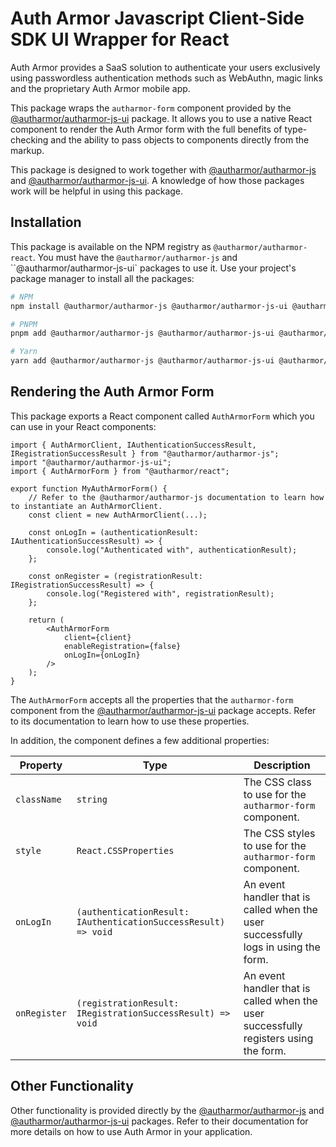 # Auth Armor Javascript Client-Side SDK UI Wrapper for React

Auth Armor provides a SaaS solution to authenticate your users exclusively using passwordless authentication methods such as WebAuthn, magic links and the proprietary Auth Armor mobile app.

This package wraps the `autharmor-form` component provided by the [@autharmor/autharmor-js-ui](https://github.com/AuthArmor/autharmor-js-ui) package. It allows you to use a native React component to render the Auth Armor form with the full benefits of type-checking and the ability to pass objects to components directly from the markup.

This package is designed to work together with [@autharmor/autharmor-js](https://github.com/AuthArmor/autharmor-js) and [@autharmor/autharmor-js-ui](https://github.com/AuthArmor/autharmor-js-ui). A knowledge of how those packages work will be helpful in using this package.

## Installation

This package is available on the NPM registry as `@autharmor/autharmor-react`. You must have the `@autharmor/autharmor-js` and ``@autharmor/autharmor-js-ui` packages to use it. Use your project's package manager to install all the packages:

```sh
# NPM
npm install @autharmor/autharmor-js @autharmor/autharmor-js-ui @autharmor/react

# PNPM
pnpm add @autharmor/autharmor-js @autharmor/autharmor-js-ui @autharmor/react

# Yarn
yarn add @autharmor/autharmor-js @autharmor/autharmor-js-ui @autharmor/react
```

## Rendering the Auth Armor Form

This package exports a React component called `AuthArmorForm` which you can use in your React components:

```tsx
import { AuthArmorClient, IAuthenticationSuccessResult, IRegistrationSuccessResult } from "@autharmor/autharmor-js";
import "@autharmor/autharmor-js-ui";
import { AuthArmorForm } from "@autharmor/react";

export function MyAuthArmorForm() {
    // Refer to the @autharmor/autharmor-js documentation to learn how to instantiate an AuthArmorClient.
    const client = new AuthArmorClient(...);

    const onLogIn = (authenticationResult: IAuthenticationSuccessResult) => {
        console.log("Authenticated with", authenticationResult);
    };

    const onRegister = (registrationResult: IRegistrationSuccessResult) => {
        console.log("Registered with", registrationResult);
    };

    return (
        <AuthArmorForm
            client={client}
            enableRegistration={false}
            onLogIn={onLogIn}
        />
    );
}
```

The `AuthArmorForm` accepts all the properties that the `autharmor-form` component from the [@autharmor/autharmor-js-ui](https://github.com/AuthArmor/autharmor-js-ui) package accepts. Refer to its documentation to learn how to use these properties.

In addition, the component defines a few additional properties:

| **Property** | **Type**                                                       | **Description**                                                                      |
|--------------|----------------------------------------------------------------|--------------------------------------------------------------------------------------|
| `className`  | `string`                                                       | The CSS class to use for the `autharmor-form` component.                             |
| `style`      | `React.CSSProperties`                                          | The CSS styles to use for the `autharmor-form` component.                            |
| `onLogIn`    | `(authenticationResult: IAuthenticationSuccessResult) => void` | An event handler that is called when the user successfully logs in using the form.   |
| `onRegister` | `(registrationResult: IRegistrationSuccessResult) => void`     | An event handler that is called when the user successfully registers using the form. |

## Other Functionality

Other functionality is provided directly by the [@autharmor/autharmor-js](https://github.com/AuthArmor/autharmor-js) and [@autharmor/autharmor-js-ui](https://github.com/AuthArmor/autharmor-js-ui) packages. Refer to their documentation for more details on how to use Auth Armor in your application.
